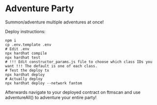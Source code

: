 # Adventure Party

Summon/adventure multiple adventures at once!

Deploy instructions:
```
npm i
cp .env.template .env
# Edit .env
npx hardhat compile
npx hardhat test
# !!! Edit constructor_params.js file to choose which class IDs you want !!! The default is one of each class.
# Test the deploy tx
npx hardhat deploy 
# Actually deploy
npx hardhat deploy --network fantom
```

Afterwards navigate to your deployed contract on ftmscan and use adventureAll() to adventure your entire party!
